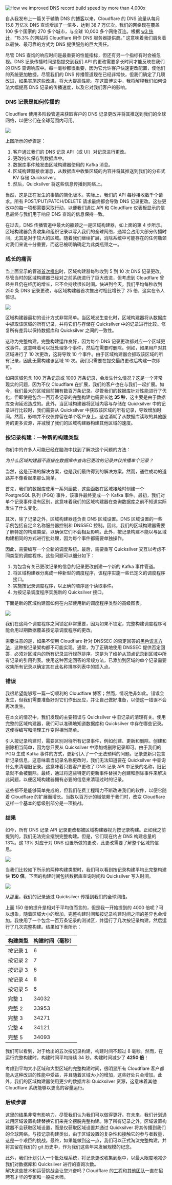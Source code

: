 ![How we improved DNS record build speed by more than 4,000x](https://blog.cloudflare.com/content/images/2022/05/image5-20.png)

自从我发布上一篇关于辅助 DNS 的[博客](https://blog.cloudflare.com/secondary-dns-deep-dive/)以来，Cloudflare 的 DNS 流量从每月 15.8 万亿次 DNS 查询增加了一倍多，达到 38.7 万亿次。我们的网络现在覆盖 100 多个国家的 270 多个城市，与全球 10,000 多个网络互连。根据 [w3 统计](https://w3techs.com/technologies/overview/dns_server)，“15.3% 的网站将 Cloudflare 用作 DNS 服务器提供商。” 这意味着我们肩负着以最快、最可靠的方式为 DNS 提供服务的巨大责任。

尽管 DNS 查询的响应时间是最重要的性能指标，但还有另一个指标有时会被忽视。DNS 记录传播时间是指提交到我们 API 的更改需要多长时间才能反映在我们的 DNS 查询响应中。每一毫秒都很重要，因为它允许客户快速更改配置，使他们的系统更加敏捷。尽管我们的 DNS 传播管道现在已经非常快，但我们确定了几项改进，如果实施这些改进，将大大提高性能。在这篇博文中，我将解释我们如何设法大幅提高 DNS 记录的传播速度，以及它对我们客户的影响。

### DNS 记录是如何传播的

Cloudflare 使用多阶段管道来获取客户的 DNS 记录更改并将其推送到我们的全球网络，以便它们在全球范围内可用。

![](https://blog.cloudflare.com/content/images/2022/05/image3-37.png)

上图所示的步骤是：

1.  客户通过我们的 DNS 记录 API（或 UI）对记录进行更改。
2.  更改持久保存到数据库中。
3.  数据库事件触发由区域构建器使用的 Kafka 消息。
4.  区域构建器接收消息，从数据库中收集区域的内容并将其推送到我们的分布式 KV 存储 Quicksilver。
5.  然后，Quicksilver 将这些信息传播到网络上。  
    

当然，这是正在发生的事情的简化版本。实际上，我们的 API 每秒接收数千个请求。所有 POST/PUT/PATCH/DELETE 请求最终都会导致 DNS 记录更改。这些更改中的每一项都需要采取行动，以便我们通过 API 和 Cloudflare 仪表板显示的信息最终与我们用于响应 DNS 查询的信息保持一致。

在过去，DNS 传播管道中最大的瓶颈之一是区域构建器，如上面的第 4 步所示。区域构建器负责收集和组织记录以写入我们的全球网络，通常会占用大部分传播时间，尤其是对于较大的区域。随着我们继续扩展，消除系统中可能存在的任何瓶颈对我们来说十分重要，而这已被明确确定为此类瓶颈之一。

### 成长的痛苦

当上面显示的管道[首次推出](https://blog.cloudflare.com/how-we-made-our-dns-stack-3x-faster/)时，区域构建器每秒收到 5 到 10 次 DNS 记录更改。尽管当时的区域构建器已经对之前系统进行了巨大改进，但考虑到 Cloudflare 曾经并且仍在经历的增长，它不会持续很长时间。快进到今天，我们平均每秒收到 250 条 DNS 记录更改，与区域构建器首次推出时相比增长了 25 倍，这实在令人惊讶。

![](https://blog.cloudflare.com/content/images/2022/05/image4-30.png)

区域构建器最初的设计方式非常简单。当区域发生变化时，区域构建器将从数据库中抓取该区域的所有记录，并将它们与存储在 Quicksilver 中的记录进行比较。修复所有差异以保持数据库和 Quicksilver 之间的一致性。

这称为完整构建。完整构建运作良好，因为每个 DNS 记录更改都对应一个区域更改事件。这意味着可以批处理多个事件，然后在需要时删除。例如，如果用户对其区域进行了 10 次更改，这将导致 10 个事件。由于区域构建器会抓取该区域的所有记录，因此无需构建该区域 10 次。我们只需要在提交最终更改后构建一次即可。

如果区域包含 100 万条记录或 1000 万条记录，会发生什么情况？这是一个非常现实的问题，因为不仅 Cloudflare 在扩展，我们的客户也在与我们一起扩展。如今，我们最大的区域目前拥有数百万条记录。尽管我们的数据库针对性能进行了优化，但即使是包含一百万条记录的完整构建也需要长达 **35 秒**，这主要是由于数据库查询延迟造成的。此外，当区域构建器将区域内容与存储在 Quicksilver 中的记录进行比较时，我们需要从 Quicksilver 中获取该区域的所有记录，导致增加时间。然而，影响并不仅仅停留在单个客户身上。这也消耗了从数据库读取的其他服务的更多资源，并减慢了我们的区域构建器构建其他区域的速度。

### 按记录构建：一种新的构建类型

你们中的许多人可能已经在脑海中找到了解决这个问题的方法：

_为什么区域构建器不直接在数据库中查询已更改的记录并仅传播单个记录？_

当然，这是正确的解决方案，也是我们最终得到的解决方案。然而，通往成功的道路并不像看起来那么简单。

首先，我们的数据库使用一系列函数，这些函数在区域接触时创建一个 PostgreSQL 队列 (PGQ) 事件，该事件最终变成一个 Kafka 事件。最初，我们对单个记录事件没有区别，这意味着我们的区域构建器在查询数据库之前不知道实际发生了什么变化。

其次，除了记录之外，区域构建器还负责 DNS 区域设置。DNS 区域设置的一些示例包括自定义名称服务器控制和 DNSSEC 控制。因此，我们的区域构建器需要了解特定的构建类型，以确保它们不会相互影响。此外，按记录构建不能以与区域构建相同的方式进行批处理，因为每个事件都需要单独操作。

因此，需要编写一个全新的调度系统。最后，需要重写 Quicksilver 交互以考虑不同类型的调度程序。这些问题可以细分如下：

1.  为包含有关已更改记录的信息的记录更改创建一个新的 Kafka 事件管道。
2.  将区域构建器分离成一种新型的调度程序，该程序实施一些已定义的调度程序接口。
3.  实施按记录调度程序，以正确的顺序逐个读取事件。
4.  为按记录调度程序实施新的 Quicksilver 接口。  
    

下面是新的区域构建器如何在内部使用新的调度程序类型的高级图表。  

![](https://blog.cloudflare.com/content/images/2022/05/image6-20.png)

我们在这两个调度程序之间锁定非常重要，因为如果不锁定，完整构建调度程序可能会用过期数据覆盖按记录调度程序的更改。

需要注意的是，如果不使用 Cloudflare 针对 DNSSEC 的否定回答的[黑色谎言方法](https://blog.cloudflare.com/black-lies/)，这种按记录架构都不可能实现。通常，为了正确地使用 DNSSEC 提供否定回答，必须对区域内的所有记录进行规范排序。这是为了维护从顶点记录到区域中所有记录的引用列表。使用这种否定回答的常规方法，已添加到区域的单个记录需要收集所有记录以确定其在此名称排序列表中的插入点。

### 错误

我很希望能够写一篇一切顺利的 Cloudflare 博客；然而，情况绝非如此。错误会发生，但我们需要准备好对它们作出反应，并让自己做好准备，以便这一错误不会再次发生。

在本文的情况中，我们发现的主要错误与 Quicksilver 中旧记录的清理有关。使用完整的区域构建器，我们可以准确地知道数据库和 Quicksilver 中存在哪些记录。这使得编写和清理工作变得相当简单。

引入按记录构建时，需要区别对待所有记录事件，例如创建、更新和删除。创建和删除相当简单，因为您只要从 Quicksilver 中添加或删除记录即可。由于我们的 PGQ 生成 Kafka 事件的方式，更新引入了一个无法预料的问题。记录更新只包含新记录信息，这意味着当记录名称更改时，我们无法知道要在 Quicksilver 中查询什么来清理旧记录。这意味着只要客户更改了 DNS 记录 API 中记录的名称，旧记录就不会被删除。最终，通过将这些特定的更新事件替换为创建和删除事件来解决此问题，以便区域构建器拥有必要的信息来清理过时的记录。

这些都不是能够简单完成的，但我们花费工程精力不断改进我们的软件，以便它随着 Cloudflare 的扩展而增长。当数以百万计的域依赖于我们时，改变 Cloudflare 这样一个基本的低级别部分是一项挑战。

### 结果

如今，所有 DNS 记录 API 记录更改都被区域构建器视为按记录构建。正如我之前提到的，我们无法完全摆脱完整构建。但是，它们现在约占 DNS 构建总量的 13%。这 13% 对应于对 DNS 设置所做的更改，此更改需要了解整个区域的信息。

![](https://blog.cloudflare.com/content/images/2022/05/image1-56.png)

当我们比较如下所示的两种构建类型时，我们可以看到按记录构建平均比完整构建快 **150 倍**。下面的构建时间包括数据库查询时间和 Quicksilver 写入时间。

![](https://blog.cloudflare.com/content/images/2022/05/image2-51.png)

从那里，我们的记录通过 Quicksilver 传播到我们的全球网络。

上面 150 倍的提升是相对于平均值而言的，但是我一开始提到的 4000 倍呢？可以想象，随着区域大小的增加，完整构建时间和按记录构建时间之间的差异也会增加。我使用了一个包含一百万条记录的测试区，并运行了几次按记录构建，然后运行了几次完整构建。结果如下表所示：

| **构建类型** | **构建时间（毫秒**） |
| --- | --- |
| 按记录 1 | 6 |
| 按记录 2 | 7 |
| 按记录 3 | 6 |
| 按记录 4 | 8 |
| 按记录 5 | 6 |
| 完整 1 | 34032 |
| 完整 2 | 33953 |
| 完整 3 | 34271 |
| 完整 4 | 34121 |
| 完整 5 | 34093 |

我们可以看到，对于给出的五次按记录构建，构建时间不超过 8 毫秒。然而，在运行完整构建时，构建时间平均持续 34 秒。构建时间减少了 **4250 倍**！

考虑到平均大小区域和大型区域的完整构建时间，很明显所有 Cloudflare 客户都能从这种改进的性能中受益，并且随着区域大小的增加，这些好处只会增加。此外，我们的区域构建器使用更少的数据库和 Quicksilver 资源，这意味着其他 Cloudflare 系统能够以更高的容量运行。

### 后续步骤

这里的结果非常有影响力，尽管我们认为我们可以做得更好。在未来，我们计划通过用区域设置构建替换它们来完全摆脱完整构建。除了所有记录之外，区域设置构建器不会获取区域设置，而是仅获取区域设置并通过 Quicksilver 将其传播到我们的全球网络。与按记录构建类似，由于区域设置的复杂性和接触它的参与者数量，这是一个艰巨的挑战。最终，如果能做到这一点，我们可以正式淘汰完整构建，并将其留在我们的 git 历史中，作为我们这些年来发展规模的纪念。

此外，我们计划引入一个批处理系统，将记录更改收集到组中，以最大限度地减少我们对数据库和 Quicksilver 进行的查询次数。  
解决这些技术和运营挑战会让您兴奋吗？Cloudflare 的[工程](https://www.cloudflare.com/en-gb/careers/jobs/?department=Engineering&amp;location=default)和[其他团队](https://www.cloudflare.com/careers)一直在招聘有才华的专家和一般技术师。